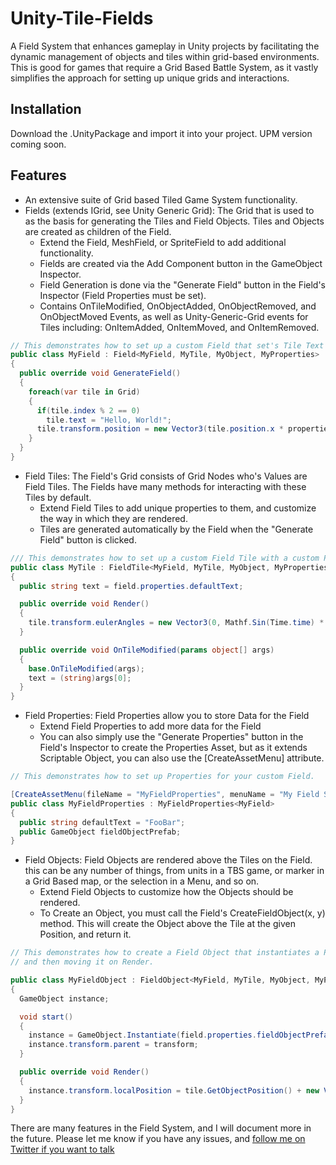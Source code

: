 # Unity-Tile-Fields
A Field System that enhances gameplay in Unity projects by facilitating the dynamic management of objects and tiles within grid-based environments.
This is good for games that require a Grid Based Battle System, as it vastly simplifies the approach for setting up unique grids and interactions.

## Installation
Download the .UnityPackage and import it into your project. UPM version coming soon.

## Features
- An extensive suite of Grid based Tiled Game System functionality.
- Fields (extends IGrid, see Unity Generic Grid): The Grid that is used to as the basis for generating the Tiles and Field Objects. Tiles and Objects are created as children of the Field.
  - Extend the Field, MeshField, or SpriteField to add additional functionality.
  - Fields are created via the Add Component button in the GameObject Inspector.
  - Field Generation is done via the "Generate Field" button in the Field's Inspector (Field Properties must be set).
  - Contains OnTileModified, OnObjectAdded, OnObjectRemoved, and OnObjectMoved Events, as well as Unity-Generic-Grid events for Tiles including: OnItemAdded, OnItemMoved, and OnItemRemoved.
``` c#
// This demonstrates how to set up a custom Field that set's Tile Text values to "Hello, World!" on Generation.
public class MyField : Field<MyField, MyTile, MyObject, MyProperties>
{
  public override void GenerateField()
  {
    foreach(var tile in Grid)
    {
      if(tile.index % 2 == 0)
        tile.text = "Hello, World!";
      tile.transform.position = new Vector3(tile.position.x * properties.tileSize.x, 0, tile.position.y * properties.tileSize.z);
    }
  }
}
```
- Field Tiles: The Field's Grid consists of Grid Nodes who's Values are Field Tiles. The Fields have many methods for interacting with these Tiles by default.
  - Extend Field Tiles to add unique properties to them, and customize the way in which they are rendered.
  - Tiles are generated automatically by the Field when the "Generate Field" button is clicked.
``` c#
/// This demonstrates how to set up a custom Field Tile with a custom Property, and how it's Rendering can be customized
public class MyTile : FieldTile<MyField, MyTile, MyObject, MyProperties>
{
  public string text = field.properties.defaultText;

  public override void Render()
  {
    tile.transform.eulerAngles = new Vector3(0, Mathf.Sin(Time.time) * 15, 0);
  }

  public override void OnTileModified(params object[] args)
  {
    base.OnTileModified(args);
    text = (string)args[0];
  }
}
```
- Field Properties: Field Properties allow you to store Data for the Field
  - Extend Field Properties to add more data for the Field
  - You can also simply use the "Generate Properties" button in the Field's Inspector to create the Properties Asset, but as it extends Scriptable Object, you can also use the [CreateAssetMenu] attribute.
``` c#
// This demonstrates how to set up Properties for your custom Field.

[CreateAssetMenu(fileName = "MyFieldProperties", menuName = "My Field System/My Field Properties")]
public class MyFieldProperties : MyFieldProperties<MyField>
{
  public string defaultText = "FooBar";
  public GameObject fieldObjectPrefab;
}
```
- Field Objects: Field Objects are rendered above the Tiles on the Field. this can be any number of things, from units in a TBS game, or marker in a Grid Based map, or the selection in a Menu, and so on.
  - Extend Field Objects to customize how the Objects should be rendered.
  - To Create an Object, you must call the Field's CreateFieldObject(x, y) method. This will create the Object above the Tile at the given Position, and return it.
``` c#
// This demonstrates how to create a Field Object that instantiates a Prefab to use for rendering the Object, 
// and then moving it on Render.

public class MyFieldObject : FieldObject<MyField, MyTile, MyObject, MyProperties>
{
  GameObject instance;

  void start()
  {
    instance = GameObject.Instantiate(field.properties.fieldObjectPrefab);
    instance.transform.parent = transform;
  }

  public override void Render()
  {
    instance.transform.localPosition = tile.GetObjectPosition() + new Vector3(0, Mathf.Sin(Time.time),0);
  }
}
```

There are many features in the Field System, and I will document more in the future. Please let me know if you have any issues, and [follow me on Twitter if you want to talk](https://twitter.com/TheChayed)
